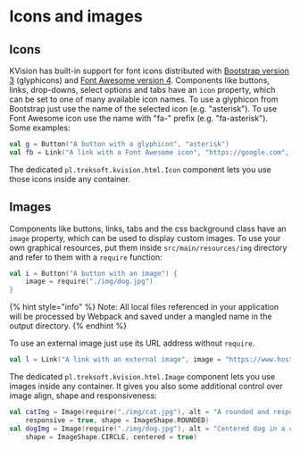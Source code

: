 # Icons and images

## Icons

KVision has built-in support for font icons distributed with [Bootstrap version 3](https://getbootstrap.com/docs/3.3/components/#glyphicons) \(glyphicons\) and [Font Awesome version 4](https://fontawesome.com/v4.7.0/icons/).  Components like buttons, links, drop-downs, select options and tabs have an `icon` property, which can be set to one of many available icon names. To use a glyphicon from Bootstrap just use the name of the selected icon \(e.g. "asterisk"\). To use Font Awesome icon use the name with "fa-" prefix \(e.g. "fa-asterisk"\).  Some examples:

```kotlin
val g = Button("A button with a glyphicon", "asterisk")
val fb = Link("A link with a Font Awesome icon", "https://google.com", "fa-asterisk")
```

The dedicated `pl.treksoft.kvision.html.Icon` component lets you use those icons inside any container.

## Images

Components like buttons, links, tabs and the css background class have an `image` property, which can be used to display custom images. To use your own graphical resources, put them inside `src/main/resources/img` directory and refer to them with a `require` function:

```kotlin
val i = Button("A button with an image") {
    image = require("./img/dog.jpg")
}
```

{% hint style="info" %}
Note: All local files referenced in your application will be processed by Webpack and saved under a mangled name in the output directory.
{% endhint %}

To use an external image just use its URL address without `require`.

```kotlin
val l = Link("A link with an external image", image = "https://www.host.com/logo.png")
```

The dedicated `pl.treksoft.kvision.html.Image` component lets you use images inside any container. It gives you also some additional control over image align, shape and responsiveness:

```kotlin
val catImg = Image(require("./img/cat.jpg"), alt = "A rounded and responsive cat", 
    responsive = true, shape = ImageShape.ROUNDED)
val dogImg = Image(require("./img/dog.jpg"), alt = "Centered dog in a circle",
    shape = ImageShape.CIRCLE, centered = true)
```

